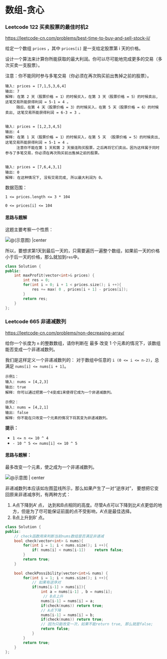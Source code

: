 # 数组-贪心

### Leetcode 122 买卖股票的最佳时机2

https://leetcode-cn.com/problems/best-time-to-buy-and-sell-stock-ii/

给定一个数组 `prices` ，其中 `prices[i]` 是一支给定股票第 i 天的价格。

设计一个算法来计算你所能获取的最大利润。你可以尽可能地完成更多的交易（多次买卖一支股票）。

注意：你不能同时参与多笔交易（你必须在再次购买前出售掉之前的股票）。

```
输入: prices = [7,1,5,3,6,4]
输出: 7
解释: 在第 2 天（股票价格 = 1）的时候买入，在第 3 天（股票价格 = 5）的时候卖出, 这笔交易所能获得利润 = 5-1 = 4 。
     随后，在第 4 天（股票价格 = 3）的时候买入，在第 5 天（股票价格 = 6）的时候卖出, 这笔交易所能获得利润 = 6-3 = 3 。


输入: prices = [1,2,3,4,5]
输出: 4
解释: 在第 1 天（股票价格 = 1）的时候买入，在第 5 天 （股票价格 = 5）的时候卖出, 这笔交易所能获得利润 = 5-1 = 4 。
     注意你不能在第 1 天和第 2 天接连购买股票，之后再将它们卖出。因为这样属于同时参与了多笔交易，你必须在再次购买前出售掉之前的股票。


输入: prices = [7,6,4,3,1]
输出: 0
解释: 在这种情况下, 没有交易完成, 所以最大利润为 0。
```

数据范围：

`1 <= prices.length <= 3 * 104`

`0 <= prices[i] <= 104`



#### 思路与题解

这题主要考察一个性质：

![@(示意图) |center](C:\Users\blessyuuu\AppData\Roaming\Typora\typora-user-images\image-20211210203158263.png)

所以，要想求第1天到最后一天的，只需要遍历一遍整个数组，如果前一天的价格小于后一天的价格，那么就加到`res`中。

```c++
class Solution {
public:
    int maxProfit(vector<int>& prices) {
        int res = 0;
        for(int i = 0; i + 1 < prices.size(); i ++){
            res += max( 0 , prices[i + 1] - prices[i]);
        }
        return res;
    }
};
```





### Leetcode 665 非递减数列

https://leetcode-cn.com/problems/non-decreasing-array/

给你一个长度为 `n` 的整数数组，请你判断在 最多 改变 1 个元素的情况下，该数组能否变成一个非递减数列。

我们是这样定义一个非递减数列的： 对于数组中任意的 `i (0 <= i <= n-2)`，总满足 `nums[i] <= nums[i + 1]`。

```
示例1：
输入: nums = [4,2,3]
输出: true
解释: 你可以通过把第一个4变成1来使得它成为一个非递减数列。

示例2：
输入: nums = [4,2,1]
输出: false
解释: 你不能在只改变一个元素的情况下将其变为非递减数列。
```

**提示：**

- `1 <= n <= 10 ^ 4`
- `- 10 ^ 5 <= nums[i] <= 10 ^ 5`

#### 思路与题解：

最多改变一个元素，使之成为一个非递减数列。

![@示意图 | center ](C:\Users\blessyuuu\AppData\Roaming\Typora\typora-user-images\image-20211211214905532.png)

非递减数列本应该如左图蓝线所示，那么如果产生了一对“逆序对”， 要想把它变回原来非递减序列，有两种方式：

1. A点下降到A‘ 点， 达到和B点相同的高度。尽管A点可以下降到比A’点更低的地方，但是为了尽可能保证前面的点不受影响，A‘点是最佳选择。
2. B点上升到B’ 点。

```c++
class Solution {
public:
    // check函数用来判断当前nums数组是否满足非递减
    bool check(vector<int> & nums){
        for(int i = 1; i < nums.size(); i ++){
            if( nums[i] < nums[i-1])    return false;
        }
        return true;
    }
    
    bool checkPossibility(vector<int>& nums) {
        for(int i = 1; i < nums.size(); i ++){
            // 如果有逆序对
            if(nums[i-1] > nums[i]){
                int a = nums[i-1] , b = nums[i];
                 // B点上升
                nums[i-1] = nums[i] = a;
                if(check(nums)) return true;
                // A点下降
                nums[i-1] = nums[i] = b;
                if(check(nums)) return true;
                // 因为只能改变一次，如果不能return true, 那么就是false;
                return false;
            }
        }
        return true;
    }
};
```

